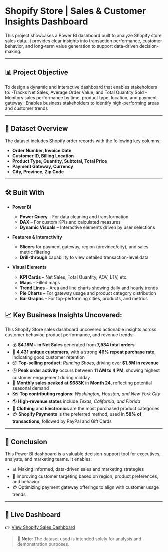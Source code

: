 # Shopify Store | Sales & Customer Insights Dashboard

This project showcases a Power BI dashboard built to analyze Shopify store sales data. It provides clear insights into transaction performance, customer behavior, and long-term value generation to support data-driven decision-making.

---

## 📊 Project Objective

To design a dynamic and interactive dashboard that enables stakeholders to:
-Tracks Net Sales, Average Order Value, and Total Quantity Sold
-Monitors sales performance by time, product type, location, and payment gateway
-Enables business stakeholders to identify high-performing areas and customer trends

---

## 📁 Dataset Overview

The dataset includes Shopify order records with the following key columns:
- **Order Number, Invoice Date**
- **Customer ID, Billing Location**
- **Product Type, Quantity, Subtotal, Total Price**
- **Payment Gateway, Currency**
- **City, Province, Zip Code**


---


## 🛠️ Built With

- **Power BI**
  - **Power Query** – For data cleaning and transformation
  - **DAX** – For custom KPIs and calculated measures
  - **Dynamic Visuals** – Interactive elements driven by user selections

- **Features & Interactivity**
  - **Slicers** for payment gateway, region (province/city), and sales metric filtering
  - **Drill-through** capability to view detailed transaction-level data

- **Visual Elements**
  - **KPI Cards** – Net Sales, Total Quantity, AOV, LTV, etc.
  - **Maps** – Filled maps
  - **Trend Lines** – Area and line charts showing daily and hourly trends
  - **Pie Charts** – For gateway usage and product category distribution
  - **Bar Graphs** – For top-performing cities, products, and metrics
 
## 📈 Key Business Insights Uncovered:

This Shopify Store sales dashboard uncovered actionable insights across customer behavior, product performance, and revenue trends:

- 💰 **$4.18M+ in Net Sales** generated from **7,534 total orders**
- 👥 **4,431 unique customers**, with a strong **46% repeat purchase rate**, indicating good customer retention
- 📦 **Top-selling product**: *Running Shoes*, driving over **$1.5M in revenue**
- 🕒 **Peak order activity** occurs between **11 AM to 4 PM**, showing highest customer engagement during midday
- 📅 **Monthly sales peaked at $683K** in **Month 24**, reflecting potential seasonal demand
- 🗺️ **Top contributing regions**: *Washington, Houston, and New York City*
- 🌎 **High-revenue states** include *Texas, California, and Florida*
- 👕 **Clothing** and **Electronics** are the most purchased product categories
- 💳 **Shopify Payments** is the preferred method, used in **58% of transactions**, followed by PayPal and Gift Cards

---

## 🧠 Conclusion

This Power BI dashboard is a valuable decision-support tool for executives, analysts, and marketing teams. It enables:

- 📊 Making informed, data-driven sales and marketing strategies  
- 🎯 Improving customer targeting based on region, product preferences, and behavior  
- 💳 Optimizing payment gateway offerings to align with customer usage trends

---
## 🔗 Live Dashboard

👉 [View Shopify Sales Dashboard](https://github.com/Yaqub-123/shopify-store-sales--dashboard/blob/main/Shopify_Store_Dashboard.png)  


> 📌 **Note**: The dataset used is intended solely for analysis and demonstration purposes.


